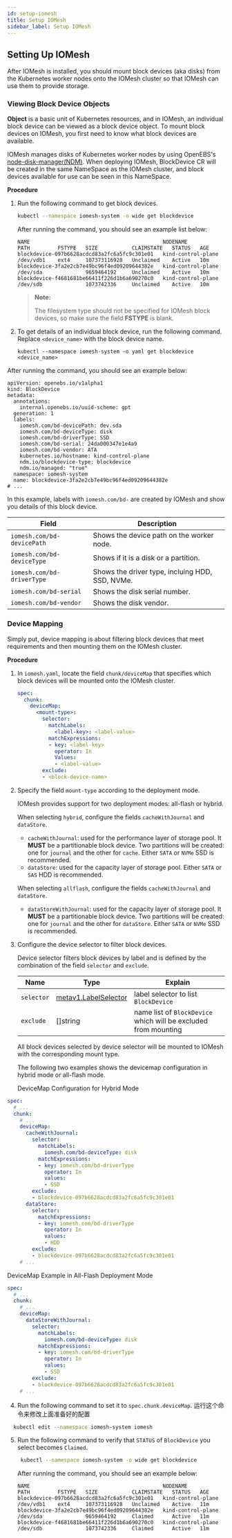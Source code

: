 ```yaml
---
id: setup-iomesh
title: Setup IOMesh
sidebar_label: Setup IOMesh
---
```


## Setting Up IOMesh

After IOMesh is installed, you should mount block devices (aka disks) from the Kubernetes worker nodes onto the IOMesh cluster so that IOMesh can use them to provide storage. 

### Viewing Block Device Objects 
**Object** is a basic unit of Kubernetes resources, and in IOMesh, an individual block device can be viewed as a block device object. To mount block devices on IOMesh, you first need to know what block devices are available. 

IOMesh manages disks of Kubernetes worker nodes by using OpenEBS's [node-disk-manager(NDM)](https://github.com/openebs/node-disk-manager). When deploying IOMesh, BlockDevice CR will be created in the same NameSpace as the IOMesh cluster, and block devices available for use can be seen in this NameSpace.

**Procedure**

1. Run the following command to get block devices.

   ```bash
   kubectl --namespace iomesh-system -o wide get blockdevice
   ```

   After running the command, you should see an example list below:
   ```output
   NAME                                           NODENAME             PATH         FSTYPE   SIZE           CLAIMSTATE   STATUS   AGE
   blockdevice-097b6628acdcd83a2fc6a5fc9c301e01   kind-control-plane   /dev/vdb1    ext4     107373116928   Unclaimed    Active   10m
   blockdevice-3fa2e2cb7e49bc96f4ed09209644382e   kind-control-plane   /dev/sda              9659464192     Unclaimed    Active   10m
   blockdevice-f4681681be66411f226d1b6a690270c0   kind-control-plane   /dev/sdb              1073742336     Unclaimed    Active   10m
   ```
   >**Note:**
   >
   > The filesystem type should not be specified for IOMesh block devices, so make sure the field **FSTYPE** is blank.
   
2. To get details of an individual block device, run the following command. Replace `<device_name>` with the block device name.

   ```shell
   kubectl --namespace iomesh-system -o yaml get blockdevice <device_name>
   ```

After running the command, you should see an example below:
```output
apiVersion: openebs.io/v1alpha1
kind: BlockDevice
metadata:
  annotations:
    internal.openebs.io/uuid-scheme: gpt
  generation: 1
  labels:
    iomesh.com/bd-devicePath: dev.sda
    iomesh.com/bd-deviceType: disk
    iomesh.com/bd-driverType: SSD
    iomesh.com/bd-serial: 24da000347e1e4a9
    iomesh.com/bd-vendor: ATA
    kubernetes.io/hostname: kind-control-plane
    ndm.io/blockdevice-type: blockdevice
    ndm.io/managed: "true"
  namespace: iomesh-system
  name: blockdevice-3fa2e2cb7e49bc96f4ed09209644382e
# ...
```

In this example, labels with `iomesh.com/bd-` are created by IOMesh and show you details of this block device.

| Field | Description |
| --- | --- |
| `iomesh.com/bd-devicePath` | Shows the device path on the worker node.|
| `iomesh.com/bd-deviceType` | Shows if it is a disk or a partition.|
| `iomesh.com/bd-driverType` | Shows the driver type, incluing HDD, SSD, NVMe.|
| `iomesh.com/bd-serial` | Shows the disk serial number.|
| `iomesh.com/bd-vendor` | Shows the disk vendor.|

### Device Mapping

Simply put, device mapping is about filtering block devices that meet requirements and then mounting them on the IOMesh cluster.

**Procedure**

1. In `iomesh.yaml`, locate the field `chunk/deviceMap` that specifies which block devices will be mounted onto the IOMesh cluster.

    ```yaml
    spec:
      chunk:
        deviceMap:
          <mount-type>:
            selector:
              matchLabels:
                <label-key>: <label-value>
              matchExpressions:
              - key: <label-key>
                operator: In
                Values:
                - <label-value>
            exclude:
            - <block-device-name>
    ```
2. Specify the field `mount-type` according to the deployment mode.
   
   IOMesh provides support for two deployment modes: all-flash or hybrid.

   When selecting `hybrid`, configure the fields `cacheWithJournal` and `dataStore`. 

   - `cacheWithJournal`: used for the performance layer of storage pool. It **MUST** be a partitionable block device. Two partitions will be created: one for `journal` and the other for `cache`. Either `SATA` or `NVMe` SSD is recommended.
   - `dataStore`:  used for the capacity layer of storage pool. Either `SATA` or `SAS` HDD is recommended.

   When selecting `allflash`, configure the fields `cacheWithJournal` and `dataStore`.
   - `dataStoreWithJournal`: used for the capacity layer of storage pool. It **MUST** be a partitionable block device. Two partitions will be created: one for `journal` and the other for `dataStore`. Either `SATA` or `NVMe` SSD is recommended.

3. Configure the device selector to filter block devices.

   Device selector filters block devices by label and is defined by the combination of the field `selector` and `exclude`.

   | Name     | Type|Explain    |
   | -------- | -------- | ---- |
   | <code>selector</code> | [metav1.LabelSelector](https://kubernetes.io/docs/reference/generated/kubernetes-api/v1.20/#labelselector-v1-meta) | label selector to list `BlockDevice`                     |
   | <code>exclude</code>  |[]string                                                     | name list of `BlockDevice` which will be excluded from mounting |

   All block devices selected by device selector will be mounted to IOMesh with the corresponding mount type.


   The following two examples shows the devicemap configuration in hybrid mode or all-flash mode.

      DeviceMap Configuration for Hybrid Mode
```yaml
spec:
  # ...
  chunk:
    # ...
    deviceMap:
      cacheWithJournal:
        selector:
          matchLabels:
            iomesh.com/bd-deviceType: disk
          matchExpressions:
          - key: iomesh.com/bd-driverType
            operator: In
            values:
            - SSD
        exclude:
        - blockdevice-097b6628acdcd83a2fc6a5fc9c301e01
      dataStore:
        selector:
          matchExpressions:
          - key: iomesh.com/bd-driverType
            operator: In
            values:
            - HDD
        exclude:
        - blockdevice-097b6628acdcd83a2fc6a5fc9c301e01
    # ...
```

DeviceMap Example in All-Flash Deployment Mode
```yaml
spec:
  # ...
  chunk:
    # ...
    deviceMap:
      dataStoreWithJournal:
        selector:
          matchLabels:
            iomesh.com/bd-deviceType: disk
          matchExpressions:
          - key: iomesh.com/bd-driverType
            operator: In
            values:
            - SSD
        exclude:
        - blockdevice-097b6628acdcd83a2fc6a5fc9c301e01
    # ...
```

4. Run the following command to set it to `spec.chunk.deviceMap`. 运行这个命令来修改上面准备好的配置
  ```bash
    kubectl edit --namespace iomesh-system iomesh
  ```
5. Run the following command to verify that `STATUS` of `BlockDevice` you select becomes `Claimed`.
   ```bash
    kubectl --namespace iomesh-system -o wide get blockdevice
   ```

   After running the command, you should see an example below:

      ```output
      NAME                                           NODENAME             PATH         FSTYPE   SIZE           CLAIMSTATE   STATUS   AGE
      blockdevice-097b6628acdcd83a2fc6a5fc9c301e01   kind-control-plane   /dev/vdb1    ext4     107373116928   Unclaimed    Active   11m
      blockdevice-3fa2e2cb7e49bc96f4ed09209644382e   kind-control-plane   /dev/sda              9659464192     Claimed      Active   11m
      blockdevice-f4681681be66411f226d1b6a690270c0   kind-control-plane   /dev/sdb              1073742336     Claimed      Active   11m
      ```
